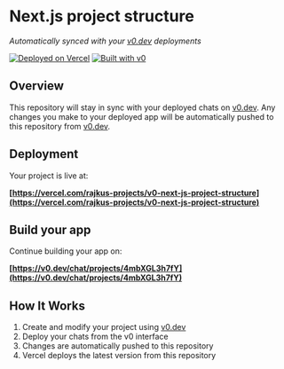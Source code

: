 # Next.js project structure

*Automatically synced with your [v0.dev](https://v0.dev) deployments*

[![Deployed on Vercel](https://img.shields.io/badge/Deployed%20on-Vercel-black?style=for-the-badge&logo=vercel)](https://vercel.com/rajkus-projects/v0-next-js-project-structure)
[![Built with v0](https://img.shields.io/badge/Built%20with-v0.dev-black?style=for-the-badge)](https://v0.dev/chat/projects/4mbXGL3h7fY)

## Overview

This repository will stay in sync with your deployed chats on [v0.dev](https://v0.dev).
Any changes you make to your deployed app will be automatically pushed to this repository from [v0.dev](https://v0.dev).

## Deployment

Your project is live at:

**[https://vercel.com/rajkus-projects/v0-next-js-project-structure](https://vercel.com/rajkus-projects/v0-next-js-project-structure)**

## Build your app

Continue building your app on:

**[https://v0.dev/chat/projects/4mbXGL3h7fY](https://v0.dev/chat/projects/4mbXGL3h7fY)**

## How It Works

1. Create and modify your project using [v0.dev](https://v0.dev)
2. Deploy your chats from the v0 interface
3. Changes are automatically pushed to this repository
4. Vercel deploys the latest version from this repository